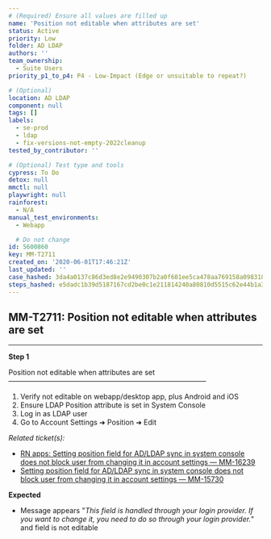 ```yaml
---
# (Required) Ensure all values are filled up
name: 'Position not editable when attributes are set'
status: Active
priority: Low
folder: AD LDAP
authors: ''
team_ownership:
  - Suite Users
priority_p1_to_p4: P4 - Low-Impact (Edge or unsuitable to repeat?)

# (Optional)
location: AD LDAP
component: null
tags: []
labels:
  - se-prod
  - ldap
  - fix-versions-not-empty-2022cleanup
tested_by_contributor: ''

# (Optional) Test type and tools
cypress: To Do
detox: null
mmctl: null
playwright: null
rainforest:
  - N/A
manual_test_environments:
  - Webapp

  # Do not change
id: 5600860
key: MM-T2711
created_on: '2020-06-01T17:46:21Z'
last_updated: ''
case_hashed: 3da4a0137c86d3ed8e2e9490307b2a0f601ee5ca478aa769158a09831872e022d898adee44c2a33d1f84878ef870f781
steps_hashed: e5dadc1b39d5187167cd2be0c1e211814240a80810d5515c62e44b1a3f717c7fe6201631d9428c8c502f042e39df8199
---
```


<!-- (Auto-generated) Based on frontmatter's "key" and "name" -->

## MM-T2711: Position not editable when attributes are set

---

**Step 1**

Position not editable when attributes are set\
————————————————————————————

1. Verify not editable on webapp/desktop app, plus Android and iOS
2. Ensure LDAP Position attribute is set in System Console
3. Log in as LDAP user
4. Go to Account Settings ➜ Position ➜ Edit

_Related ticket(s):_

- [RN apps: Setting position field for AD/LDAP sync in system console does not block user from changing it in account settings — MM-16239](https://mattermost.atlassian.net/browse/MM-16239)
- [Setting position field for AD/LDAP sync in system console does not block user from changing it in account settings — MM-15730](https://mattermost.atlassian.net/browse/MM-15730)

**Expected**

- Message appears "_This field is handled through your login provider. If you want to change it, you need to do so through your login provider._" and field is not editable
